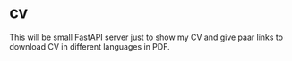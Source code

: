# cv
This will be small FastAPI server just to show my CV and give paar links to download CV in different languages in PDF.
